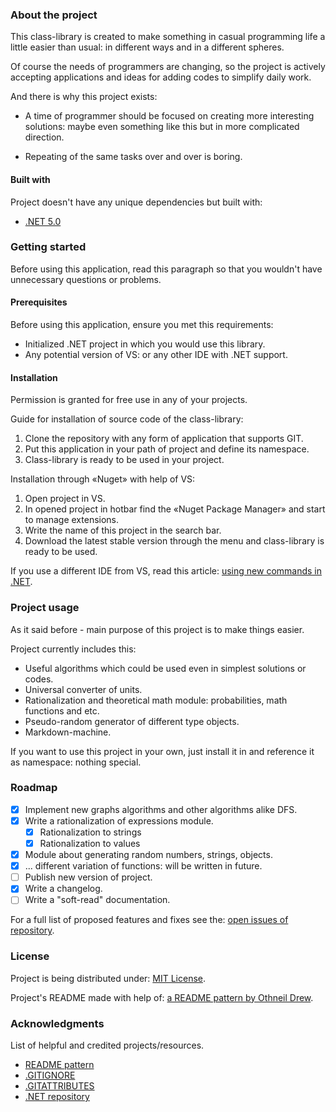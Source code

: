 ### About the project

This class-library is created to make something in casual programming life a little easier than usual: in different ways and in a different spheres.

Of course the needs of programmers are changing, so the project is actively accepting applications and ideas for adding codes to simplify daily work.

And there is why this project exists:

- A time of programmer should be focused on creating more interesting solutions: maybe even something like this but in more complicated direction.

- Repeating of the same tasks over and over is boring.

#### Built with

Project doesn't have any unique dependencies but built with:

- [.NET 5.0](https://dotnet.microsoft.com/en-us/)

### Getting started

Before using this application, read this paragraph so that you wouldn't have unnecessary questions or problems.

#### Prerequisites

Before using this application, ensure you met this requirements:

- Initialized .NET project in which you would use this library.
- Any potential version of VS: or any other IDE with .NET support.

#### Installation

Permission is granted for free use in any of your projects.

Guide for installation of source code of the class-library:

1. Clone the repository with any form of application that supports GIT.
2. Put this application in your path of project and define its namespace.
3. Class-library is ready to be used in your project.

Installation through «Nuget» with help of VS:

1. Open project in VS.
2. In opened project in hotbar find the «Nuget Package Manager» and start to manage extensions.
3. Write the name of this project in the search bar.
4. Download the latest stable version through the menu and class-library is ready to be used.

If you use a different IDE from VS, read this article: [using new commands in .NET](STACKOVERFLOW).

[STACKOVERFLOW]: https://stackoverflow.com/questions/40675162/install-a-nuget-package-in-visual-studio-code/

### Project usage

As it said before - main purpose of this project is to make things easier.

Project currently includes this:

- Useful algorithms which could be used even in simplest solutions or codes.
- Universal converter of units.
- Rationalization and theoretical math module: probabilities, math functions and etc.
- Pseudo-random generator of different type objects.
- Markdown-machine.

If you want to use this project in your own, just install it in and reference it as namespace: nothing special.

### Roadmap

- [x] Implement new graphs algorithms and other algorithms alike DFS.
- [x] Write a rationalization of expressions module.
  - [x] Rationalization to strings
  - [x] Rationalization to values
- [x] Module about generating random numbers, strings, objects.
- [x] ... different variation of functions: will be written in future.
- [ ] Publish new version of project.
- [x] Write a changelog.
- [ ] Write a "soft-read" documentation.  

For a full list of proposed features and fixes see the: [open issues of repository](OPEN_ISSUES).

[OPEN_ISSUES]: https://github.com/Falcion/Karamath/issues/

### License

Project is being distributed under: [MIT License](https://github.com/Falcion/Karamath/blob/default/LICENSE.md/).

Project's README made with help of: [a README pattern by Othneil Drew](REF).

[REF]: https://github.com/othneildrew/Best-README-Template/

### Acknowledgments

List of helpful and credited projects/resources.

- [README pattern](README)
- [.GITIGNORE](GITIGN)
- [.GITATTRIBUTES](GITATT)
- [.NET repository](.NET)

[README]: https://github.com/othneildrew/Best-README-Template/
[GITIGN]: https://github.com/github/gitignore/
[GITATT]: https://github.com/alexkaratarakis/gitattributes/
[.NET]: https://github.com/dotnet/core/
